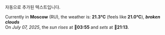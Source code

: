 
자동으로 추가된 텍스트입니다.

<!--START_SECTION:weather:moscow-->
Currently in **Moscow** (RU), the weather is: **21.3°C** (feels like **21.0°C**), ***broken clouds***<br/>
On *July 07, 2025*, the *sun rises* at 🌅**03:55** and *sets* at 🌇**21:13**.
<!--END_SECTION:weather-->
